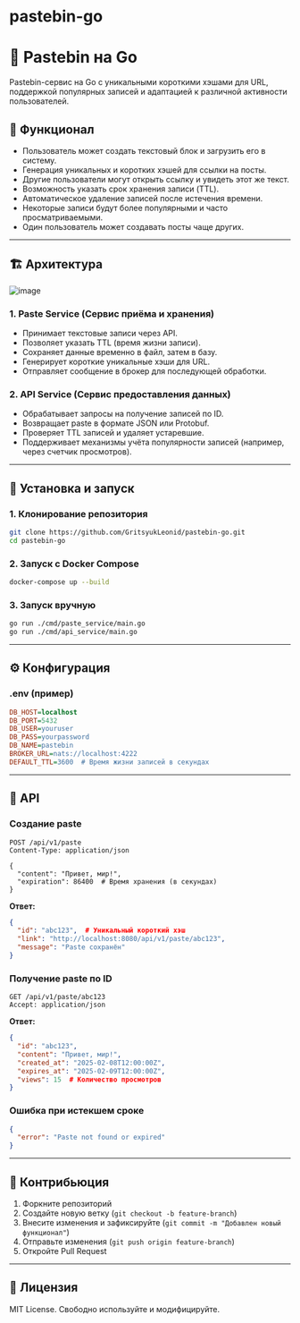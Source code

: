 # pastebin-go

# 📝 Pastebin на Go  

Pastebin-сервис на Go с уникальными короткими хэшами для URL, поддержкой популярных записей и адаптацией к различной активности пользователей.  

## 🔧 Функционал  
- Пользователь может создать текстовый блок и загрузить его в систему.  
- Генерация уникальных и коротких хэшей для ссылки на посты.  
- Другие пользователи могут открыть ссылку и увидеть этот же текст.  
- Возможность указать срок хранения записи (TTL).  
- Автоматическое удаление записей после истечения времени.  
- Некоторые записи будут более популярными и часто просматриваемыми.  
- Один пользователь может создавать посты чаще других.  

---

## 🏗 Архитектура  

![image](https://github.com/user-attachments/assets/ace7460e-b420-4bc0-bca8-8f9f42641eca)


### **1. Paste Service (Сервис приёма и хранения)**  
- Принимает текстовые записи через API.  
- Позволяет указать TTL (время жизни записи).  
- Сохраняет данные временно в файл, затем в базу.  
- Генерирует короткие уникальные хэши для URL.  
- Отправляет сообщение в брокер для последующей обработки.  

### **2. API Service (Сервис предоставления данных)**  
- Обрабатывает запросы на получение записей по ID.  
- Возвращает paste в формате JSON или Protobuf.  
- Проверяет TTL записей и удаляет устаревшие.  
- Поддерживает механизмы учёта популярности записей (например, через счетчик просмотров).  

---

## 🚀 Установка и запуск  

### **1. Клонирование репозитория**  
```bash
git clone https://github.com/GritsyukLeonid/pastebin-go.git
cd pastebin-go
```

### **2. Запуск с Docker Compose**  
```bash
docker-compose up --build
```

### **3. Запуск вручную**  
```bash
go run ./cmd/paste_service/main.go
go run ./cmd/api_service/main.go
```

---

## ⚙ Конфигурация  

### **.env (пример)**  
```ini
DB_HOST=localhost
DB_PORT=5432
DB_USER=youruser
DB_PASS=yourpassword
DB_NAME=pastebin
BROKER_URL=nats://localhost:4222
DEFAULT_TTL=3600  # Время жизни записей в секундах
```

---

## 📖 API  

### **Создание paste**  
```http
POST /api/v1/paste
Content-Type: application/json

{
  "content": "Привет, мир!",
  "expiration": 86400  # Время хранения (в секундах)
}
```
**Ответ:**  
```json
{
  "id": "abc123",  # Уникальный короткий хэш
  "link": "http://localhost:8080/api/v1/paste/abc123",
  "message": "Paste сохранён"
}
```

### **Получение paste по ID**  
```http
GET /api/v1/paste/abc123
Accept: application/json
```
**Ответ:**  
```json
{
  "id": "abc123",
  "content": "Привет, мир!",
  "created_at": "2025-02-08T12:00:00Z",
  "expires_at": "2025-02-09T12:00:00Z",
  "views": 15  # Количество просмотров
}
```

### **Ошибка при истекшем сроке**  
```json
{
  "error": "Paste not found or expired"
}
```

---

## 🤝 Контрибьюция  
1. Форкните репозиторий  
2. Создайте новую ветку (`git checkout -b feature-branch`)  
3. Внесите изменения и зафиксируйте (`git commit -m "Добавлен новый функционал"`)  
4. Отправьте изменения (`git push origin feature-branch`)  
5. Откройте Pull Request  

---

## 📜 Лицензия  
MIT License. Свободно используйте и модифицируйте. 

